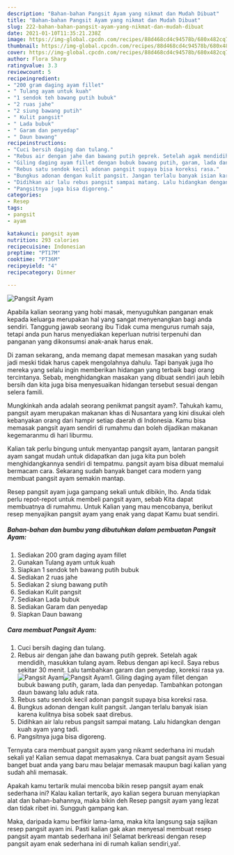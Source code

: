 ```yaml
---
description: "Bahan-bahan Pangsit Ayam yang nikmat dan Mudah Dibuat"
title: "Bahan-bahan Pangsit Ayam yang nikmat dan Mudah Dibuat"
slug: 222-bahan-bahan-pangsit-ayam-yang-nikmat-dan-mudah-dibuat
date: 2021-01-10T11:35:21.238Z
image: https://img-global.cpcdn.com/recipes/88d468cd4c94578b/680x482cq70/pangsit-ayam-foto-resep-utama.jpg
thumbnail: https://img-global.cpcdn.com/recipes/88d468cd4c94578b/680x482cq70/pangsit-ayam-foto-resep-utama.jpg
cover: https://img-global.cpcdn.com/recipes/88d468cd4c94578b/680x482cq70/pangsit-ayam-foto-resep-utama.jpg
author: Flora Sharp
ratingvalue: 3.3
reviewcount: 5
recipeingredient:
- "200 gram daging ayam fillet"
- " Tulang ayam untuk kuah"
- "1 sendok teh bawang putih bubuk"
- "2 ruas jahe"
- "2 siung bawang putih"
- " Kulit pangsit"
- " Lada bubuk"
- " Garam dan penyedap"
- " Daun bawang"
recipeinstructions:
- "Cuci bersih daging dan tulang."
- "Rebus air dengan jahe dan bawang putih geprek. Setelah agak mendidih, masukkan tulang ayam. Rebus dengan api kecil. Saya rebus sekitar 30 menit. Lalu tambahkan garam dan penyedap, koreksi rasa ya."
- "Giling daging ayam fillet dengan bubuk bawang putih, garam, lada dan penyedap. Tambahkan potongan daun bawang lalu aduk rata."
- "Rebus satu sendok kecil adonan pangsit supaya bisa koreksi rasa."
- "Bungkus adonan dengan kulit pangsit. Jangan terlalu banyak isian karena kulitnya bisa sobek saat direbus."
- "Didihkan air lalu rebus pangsit sampai matang. Lalu hidangkan dengan kuah ayam yang tadi."
- "Pangsitnya juga bisa digoreng."
categories:
- Resep
tags:
- pangsit
- ayam

katakunci: pangsit ayam 
nutrition: 293 calories
recipecuisine: Indonesian
preptime: "PT17M"
cooktime: "PT36M"
recipeyield: "4"
recipecategory: Dinner

---
```



![Pangsit Ayam](https://img-global.cpcdn.com/recipes/88d468cd4c94578b/680x482cq70/pangsit-ayam-foto-resep-utama.jpg)

Apabila kalian seorang yang hobi masak, menyuguhkan panganan enak kepada keluarga merupakan hal yang sangat menyenangkan bagi anda sendiri. Tanggung jawab seorang ibu Tidak cuma mengurus rumah saja, tetapi anda pun harus menyediakan keperluan nutrisi terpenuhi dan panganan yang dikonsumsi anak-anak harus enak.

Di zaman  sekarang, anda memang dapat memesan masakan yang sudah jadi meski tidak harus capek mengolahnya dahulu. Tapi banyak juga lho mereka yang selalu ingin memberikan hidangan yang terbaik bagi orang tercintanya. Sebab, menghidangkan masakan yang dibuat sendiri jauh lebih bersih dan kita juga bisa menyesuaikan hidangan tersebut sesuai dengan selera famili. 



Mungkinkah anda adalah seorang penikmat pangsit ayam?. Tahukah kamu, pangsit ayam merupakan makanan khas di Nusantara yang kini disukai oleh kebanyakan orang dari hampir setiap daerah di Indonesia. Kamu bisa memasak pangsit ayam sendiri di rumahmu dan boleh dijadikan makanan kegemaranmu di hari liburmu.

Kalian tak perlu bingung untuk menyantap pangsit ayam, lantaran pangsit ayam sangat mudah untuk didapatkan dan juga kita pun boleh menghidangkannya sendiri di tempatmu. pangsit ayam bisa dibuat memalui bermacam cara. Sekarang sudah banyak banget cara modern yang membuat pangsit ayam semakin mantap.

Resep pangsit ayam juga gampang sekali untuk dibikin, lho. Anda tidak perlu repot-repot untuk membeli pangsit ayam, sebab Kita dapat membuatnya di rumahmu. Untuk Kalian yang mau mencobanya, berikut resep menyajikan pangsit ayam yang enak yang dapat Kamu buat sendiri.

<!--inarticleads1-->

##### Bahan-bahan dan bumbu yang dibutuhkan dalam pembuatan Pangsit Ayam:

1. Sediakan 200 gram daging ayam fillet
1. Gunakan  Tulang ayam untuk kuah
1. Siapkan 1 sendok teh bawang putih bubuk
1. Sediakan 2 ruas jahe
1. Sediakan 2 siung bawang putih
1. Sediakan  Kulit pangsit
1. Sediakan  Lada bubuk
1. Sediakan  Garam dan penyedap
1. Siapkan  Daun bawang




<!--inarticleads2-->

##### Cara membuat Pangsit Ayam:

1. Cuci bersih daging dan tulang.
1. Rebus air dengan jahe dan bawang putih geprek. Setelah agak mendidih, masukkan tulang ayam. Rebus dengan api kecil. Saya rebus sekitar 30 menit. Lalu tambahkan garam dan penyedap, koreksi rasa ya.
<img src="https://img-global.cpcdn.com/steps/73cb80f98af12689/160x128cq70/pangsit-ayam-langkah-memasak-2-foto.jpg" alt="Pangsit Ayam"><img src="https://img-global.cpcdn.com/steps/7d48c0079f7216dc/160x128cq70/pangsit-ayam-langkah-memasak-2-foto.jpg" alt="Pangsit Ayam">1. Giling daging ayam fillet dengan bubuk bawang putih, garam, lada dan penyedap. Tambahkan potongan daun bawang lalu aduk rata.
1. Rebus satu sendok kecil adonan pangsit supaya bisa koreksi rasa.
1. Bungkus adonan dengan kulit pangsit. Jangan terlalu banyak isian karena kulitnya bisa sobek saat direbus.
1. Didihkan air lalu rebus pangsit sampai matang. Lalu hidangkan dengan kuah ayam yang tadi.
1. Pangsitnya juga bisa digoreng.




Ternyata cara membuat pangsit ayam yang nikamt sederhana ini mudah sekali ya! Kalian semua dapat memasaknya. Cara buat pangsit ayam Sesuai banget buat anda yang baru mau belajar memasak maupun bagi kalian yang sudah ahli memasak.

Apakah kamu tertarik mulai mencoba bikin resep pangsit ayam enak sederhana ini? Kalau kalian tertarik, ayo kalian segera buruan menyiapkan alat dan bahan-bahannya, maka bikin deh Resep pangsit ayam yang lezat dan tidak ribet ini. Sungguh gampang kan. 

Maka, daripada kamu berfikir lama-lama, maka kita langsung saja sajikan resep pangsit ayam ini. Pasti kalian gak akan menyesal membuat resep pangsit ayam mantab sederhana ini! Selamat berkreasi dengan resep pangsit ayam enak sederhana ini di rumah kalian sendiri,ya!.

